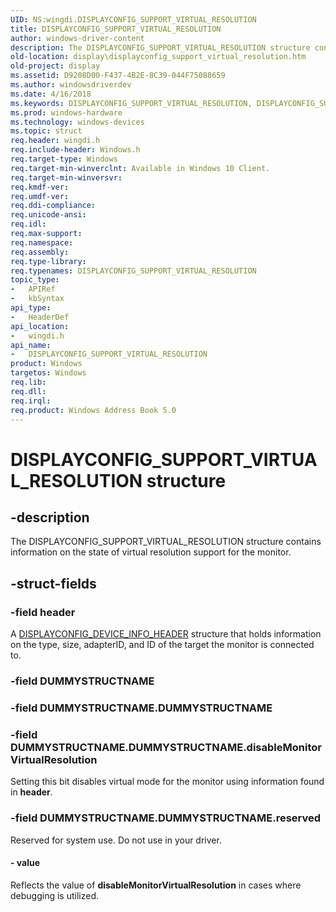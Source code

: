 ```yaml
---
UID: NS:wingdi.DISPLAYCONFIG_SUPPORT_VIRTUAL_RESOLUTION
title: DISPLAYCONFIG_SUPPORT_VIRTUAL_RESOLUTION
author: windows-driver-content
description: The DISPLAYCONFIG_SUPPORT_VIRTUAL_RESOLUTION structure contains information on the state of virtual resolution support for the monitor.
old-location: display\displayconfig_support_virtual_resolution.htm
old-project: display
ms.assetid: D9208D00-F437-4B2E-8C39-044F75088659
ms.author: windowsdriverdev
ms.date: 4/16/2018
ms.keywords: DISPLAYCONFIG_SUPPORT_VIRTUAL_RESOLUTION, DISPLAYCONFIG_SUPPORT_VIRTUAL_RESOLUTION structure [Display Devices], display.displayconfig_support_virtual_resolution, wingdi/DISPLAYCONFIG_SUPPORT_VIRTUAL_RESOLUTION
ms.prod: windows-hardware
ms.technology: windows-devices
ms.topic: struct
req.header: wingdi.h
req.include-header: Windows.h
req.target-type: Windows
req.target-min-winverclnt: Available in Windows 10 Client.
req.target-min-winversvr: 
req.kmdf-ver: 
req.umdf-ver: 
req.ddi-compliance: 
req.unicode-ansi: 
req.idl: 
req.max-support: 
req.namespace: 
req.assembly: 
req.type-library: 
req.typenames: DISPLAYCONFIG_SUPPORT_VIRTUAL_RESOLUTION
topic_type:
-	APIRef
-	kbSyntax
api_type:
-	HeaderDef
api_location:
-	wingdi.h
api_name:
-	DISPLAYCONFIG_SUPPORT_VIRTUAL_RESOLUTION
product: Windows
targetos: Windows
req.lib: 
req.dll: 
req.irql: 
req.product: Windows Address Book 5.0
---
```


# DISPLAYCONFIG_SUPPORT_VIRTUAL_RESOLUTION structure


## -description


The DISPLAYCONFIG_SUPPORT_VIRTUAL_RESOLUTION structure contains information on the state of virtual resolution support for the monitor.


## -struct-fields




### -field header

A <a href="https://msdn.microsoft.com/library/windows/hardware/ff553920">DISPLAYCONFIG_DEVICE_INFO_HEADER</a> structure that holds information on the type, size, adapterID, and ID of the target the monitor is connected to.


### -field DUMMYSTRUCTNAME

 


### -field DUMMYSTRUCTNAME.DUMMYSTRUCTNAME

 


### -field DUMMYSTRUCTNAME.DUMMYSTRUCTNAME.disableMonitorVirtualResolution

Setting this bit disables virtual mode for the monitor using information found in <b>header</b>.


### -field DUMMYSTRUCTNAME.DUMMYSTRUCTNAME.reserved

Reserved for system use. Do not use in your driver.  


#### - value

Reflects the value of <b>disableMonitorVirtualResolution</b> in cases where debugging is utilized.

